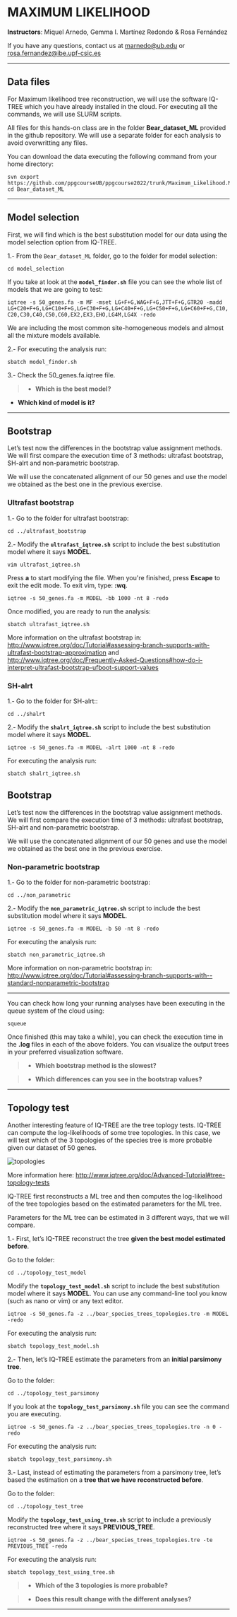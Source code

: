 # MAXIMUM LIKELIHOOD

**Instructors**: Miquel Arnedo, Gemma I. Martínez Redondo & Rosa Fernández

If you have any questions, contact us at marnedo@ub.edu or rosa.fernandez@ibe.upf-csic.es

***

## Data files

For Maximum likelihood tree reconstruction, we will use the software IQ-TREE which you have already installed in the cloud. For executing all the commands, we will use SLURM scripts.

All files for this hands-on class are in the folder **Bear_dataset_ML** provided in the github repository. We will use a separate folder for each analysis to avoid overwritting any files.

You can download the data executing the following command from your home directory:

```
svn export https://github.com/ppgcourseUB/ppgcourse2022/trunk/Maximum_Likelihood.Miquel_Arnedo_Gemma_Martinez_Rosa_Fernandez/Bear_dataset_ML
cd Bear_dataset_ML
```

***

## Model selection

First, we will find which is the best substitution model for our data using the model selection option from IQ-TREE. 

1.- From the `Bear_dataset_ML` folder, go to the folder for model selection:

`cd model_selection`

If you take at look at the **`model_finder.sh`** file you can see the whole list of models that we are going to test:

`iqtree -s 50_genes.fa -m MF -mset LG+F+G,WAG+F+G,JTT+F+G,GTR20 -madd LG+C20+F+G,LG+C10+F+G,LG+C30+F+G,LG+C40+F+G,LG+C50+F+G,LG+C60+F+G,C10,C20,C30,C40,C50,C60,EX2,EX3,EHO,LG4M,LG4X -redo`

We are including the most common site-homogeneous models and almost all the mixture models available.

2.- For executing the analysis run:

`sbatch model_finder.sh`

3.- Check the 50_genes.fa.iqtree file.

>- **Which is the best model?**
- **Which kind of model is it?**

***

## Bootstrap

Let’s test now the differences in the bootstrap value assignment methods. We will first compare the execution time of 3 methods: ultrafast bootstrap, SH-alrt and non-parametric bootstrap.

We will use the concatenated alignment of our 50 genes and use the model we obtained as the best one in the previous exercise.

### Ultrafast bootstrap

1.- Go to the folder for ultrafast bootstrap:

`cd ../ultrafast_bootstrap`

2.- Modify the **`ultrafast_iqtree.sh`** script to include the best substitution model where it says **MODEL**.

`vim ultrafast_iqtree.sh`

Press **a** to start modifying the file. When you're finished, press **Escape** to exit the edit mode. To exit vim, type: **:wq**.

`iqtree -s 50_genes.fa -m MODEL -bb 1000 -nt 8 -redo`

Once modified, you are ready to run the analysis:

`sbatch ultrafast_iqtree.sh`

More information on the ultrafast bootstrap in: http://www.iqtree.org/doc/Tutorial#assessing-branch-supports-with-ultrafast-bootstrap-approximation and http://www.iqtree.org/doc/Frequently-Asked-Questions#how-do-i-interpret-ultrafast-bootstrap-ufboot-support-values

### SH-alrt

1.- Go to the folder for SH-alrt::

`cd ../shalrt`

2.- Modify the **`shalrt_iqtree.sh`** script to include the best substitution model where it says **MODEL**.

`iqtree -s 50_genes.fa -m MODEL -alrt 1000 -nt 8 -redo`

For executing the analysis run:

`sbatch shalrt_iqtree.sh`

## Bootstrap

Let’s test now the differences in the bootstrap value assignment methods. We will first compare the execution time of 3 methods: ultrafast bootstrap, SH-alrt and non-parametric bootstrap.

We will use the concatenated alignment of our 50 genes and use the model we obtained as the best one in the previous exercise.

### Non-parametric bootstrap

1.- Go to the folder for non-parametric bootstrap:

`cd ../non_parametric`

2.- Modify the **`non_parametric_iqtree.sh`** script to include the best substitution model where it says **MODEL**.

`iqtree -s 50_genes.fa -m MODEL -b 50 -nt 8 -redo`

For executing the analysis run:

`sbatch non_parametric_iqtree.sh`

More information on non-parametric bootstrap in: http://www.iqtree.org/doc/Tutorial#assessing-branch-supports-with--standard-nonparametric-bootstrap

***
You can check how long your running analyses have been executing in the queue system of the cloud using:

`squeue`

Once finished (this may take a while), you can check the execution time in the **.log** files in each of the above folders. You can visualize the output trees in your preferred visualization software.

>- **Which bootstrap method is the slowest?**

>- **Which differences can you see in the bootstrap values?**

***

## Topology test

Another interesting feature of IQ-TREE are the tree toplogy tests. IQ-TREE can compute the log-likelihoods of some tree topologies. In this case, we will test which of the 3 topologies of the species tree is more probable given our dataset of 50 genes.

 ![topologies](../Sensitivity_Analysis.Rosa_Fernandez_Gemma_Martinez/img/topologies.png)

More information here: http://www.iqtree.org/doc/Advanced-Tutorial#tree-topology-tests

IQ-TREE first reconstructs a ML tree and then computes the log-likelihood of the tree topologies based on the estimated parameters for the ML tree.

Parameters for the ML tree can be estimated in 3 different ways, that we will compare.

1.- First, let’s IQ-TREE reconstruct the tree **given the best model estimated before**.

Go to the folder:

`cd ../topology_test_model`

Modify the **`topology_test_model.sh`** script to include the best substitution model where it says **MODEL**. You can use any command-line tool you know (such as nano or vim) or any text editor.

`iqtree -s 50_genes.fa -z ../bear_species_trees_topologies.tre -m MODEL -redo`

For executing the analysis run:

`sbatch topology_test_model.sh`

2.- Then, let’s IQ-TREE estimate the parameters from an **initial parsimony tree**.

Go to the folder:

`cd ../topology_test_parsimony`

If you look at the **`topology_test_parsimony.sh`** file you can see the command you are executing.

`iqtree -s 50_genes.fa -z ../bear_species_trees_topologies.tre -n 0 -redo`

For executing the analysis run:

`sbatch topology_test_parsimony.sh`

3.- Last, instead of estimating the parameters from a parsimony tree, let’s based the estimation on a **tree that we have reconstructed before**.

Go to the folder:

`cd ../topology_test_tree`

Modify the **`topology_test_using_tree.sh`** script to include a previously reconstructed tree where it says **PREVIOUS_TREE**.

`iqtree -s 50_genes.fa -z ../bear_species_trees_topologies.tre -te PREVIOUS_TREE -redo`

For executing the analysis run:

`sbatch topology_test_using_tree.sh`

>- **Which of the 3 topologies is more probable?**

>- **Does this result change with the different analyses?**

***
